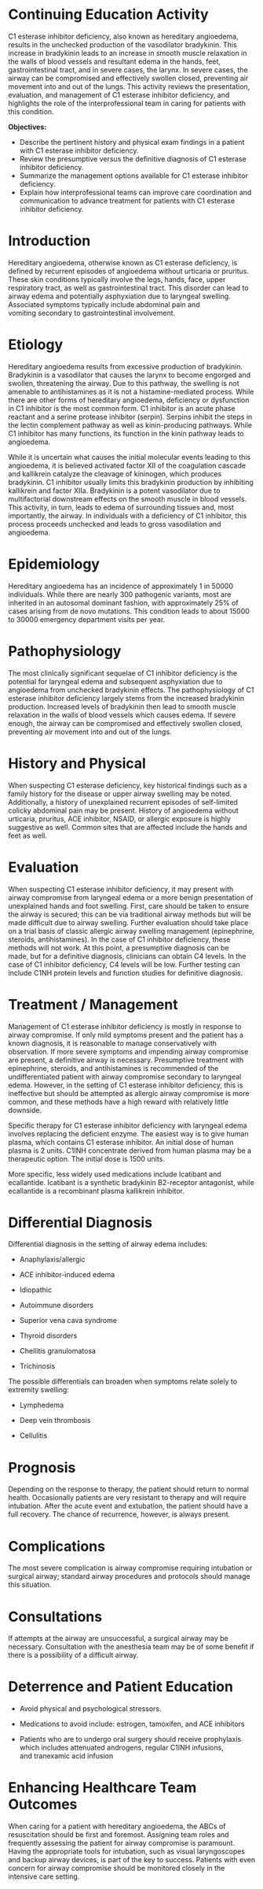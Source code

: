 # Continuing Education Activity

C1 esterase inhibitor deficiency, also known as hereditary angioedema, results in the unchecked production of the vasodilator bradykinin. This increase in bradykinin leads to an increase in smooth muscle relaxation in the walls of blood vessels and resultant edema in the hands, feet, gastrointestinal tract, and in severe cases, the larynx. In severe cases, the airway can be compromised and effectively swollen closed, preventing air movement into and out of the lungs. This activity reviews the presentation, evaluation, and management of C1 esterase inhibitor deficiency, and highlights the role of the interprofessional team in caring for patients with this condition.

**Objectives:**
- Describe the pertinent history and physical exam findings in a patient with C1 esterase inhibitor deficiency.
- Review the presumptive versus the definitive diagnosis of C1 esterase inhibitor deficiency.
- Summarize the management options available for C1 esterase inhibitor deficiency.
- Explain how interprofessional teams can improve care coordination and communication to advance treatment for patients with C1 esterase inhibitor deficiency.

# Introduction

Hereditary angioedema, otherwise known as C1 esterase deficiency, is defined by recurrent episodes of angioedema without urticaria or pruritus. These skin conditions typically involve the legs, hands, face, upper respiratory tract, as well as gastrointestinal tract. This disorder can lead to airway edema and potentially asphyxiation due to laryngeal swelling. Associated symptoms typically include abdominal pain and vomiting secondary to gastrointestinal involvement.

# Etiology

Hereditary angioedema results from excessive production of bradykinin. Bradykinin is a vasodilator that causes the larynx to become engorged and swollen, threatening the airway. Due to this pathway, the swelling is not amenable to antihistamines as it is not a histamine-mediated process. While there are other forms of hereditary angioedema, deficiency or dysfunction in C1 inhibitor is the most common form. C1 inhibitor is an acute phase reactant and a serine protease inhibitor (serpin). Serpins inhibit the steps in the lectin complement pathway as well as kinin-producing pathways. While C1 inhibitor has many functions, its function in the kinin pathway leads to angioedema.

While it is uncertain what causes the initial molecular events leading to this angioedema, it is believed activated factor XII of the coagulation cascade and kallikrein catalyze the cleavage of kininogen, which produces bradykinin. C1 inhibitor usually limits this bradykinin production by inhibiting kallikrein and factor XIIa. Bradykinin is a potent vasodilator due to multifactorial downstream effects on the smooth muscle in blood vessels. This activity, in turn, leads to edema of surrounding tissues and, most importantly, the airway. In individuals with a deficiency of C1 inhibitor, this process proceeds unchecked and leads to gross vasodilation and angioedema.

# Epidemiology

Hereditary angioedema has an incidence of approximately 1 in 50000 individuals. While there are nearly 300 pathogenic variants, most are inherited in an autosomal dominant fashion, with approximately 25% of cases arising from de novo mutations. This condition leads to about 15000 to 30000 emergency department visits per year.

# Pathophysiology

The most clinically significant sequelae of C1 inhibitor deficiency is the potential for laryngeal edema and subsequent asphyxiation due to angioedema from unchecked bradykinin effects. The pathophysiology of C1 esterase inhibitor deficiency largely stems from the increased bradykinin production. Increased levels of bradykinin then lead to smooth muscle relaxation in the walls of blood vessels which causes edema. If severe enough, the airway can be compromised and effectively swollen closed, preventing air movement into and out of the lungs.

# History and Physical

When suspecting C1 esterase deficiency, key historical findings such as a family history for the disease or upper airway swelling may be noted. Additionally, a history of unexplained recurrent episodes of self-limited colicky abdominal pain may be present. History of angioedema without urticaria, pruritus, ACE inhibitor, NSAID, or allergic exposure is highly suggestive as well. Common sites that are affected include the hands and feet as well.

# Evaluation

When suspecting C1 esterase inhibitor deficiency, it may present with airway compromise from laryngeal edema or a more benign presentation of unexplained hands and foot swelling. First, care should be taken to ensure the airway is secured; this can be via traditional airway methods but will be made difficult due to airway swelling. Further evaluation should take place on a trial basis of classic allergic airway swelling management (epinephrine, steroids, antihistamines). In the case of C1 inhibitor deficiency, these methods will not work. At this point, a presumptive diagnosis can be made, but for a definitive diagnosis, clinicians can obtain C4 levels. In the case of C1 inhibitor deficiency, C4 levels will be low. Further testing can include C1NH protein levels and function studies for definitive diagnosis.

# Treatment / Management

Management of C1 esterase inhibitor deficiency is mostly in response to airway compromise. If only mild symptoms present and the patient has a known diagnosis, it is reasonable to manage conservatively with observation. If more severe symptoms and impending airway compromise are present, a definitive airway is necessary. Presumptive treatment with epinephrine, steroids, and antihistamines is recommended of the undifferentiated patient with airway compromise secondary to laryngeal edema. However, in the setting of C1 esterase inhibitor deficiency, this is ineffective but should be attempted as allergic airway compromise is more common, and these methods have a high reward with relatively little downside.

Specific therapy for C1 esterase inhibitor deficiency with laryngeal edema involves replacing the deficient enzyme. The easiest way is to give human plasma, which contains C1 esterase inhibitor. An initial dose of human plasma is 2 units. C1INH concentrate derived from human plasma may be a therapeutic option. The initial dose is 1500 units.

More specific, less widely used medications include Icatibant and ecallantide. Icatibant is a synthetic bradykinin B2-receptor antagonist, while ecallantide is a recombinant plasma kallikrein inhibitor.

# Differential Diagnosis

Differential diagnosis in the setting of airway edema includes:

- Anaphylaxis/allergic

- ACE inhibitor-induced edema

- Idiopathic

- Autoimmune disorders

- Superior vena cava syndrome

- Thyroid disorders

- Cheilitis granulomatosa

- Trichinosis

The possible differentials can broaden when symptoms relate solely to extremity swelling:

- Lymphedema

- Deep vein thrombosis

- Cellulitis

# Prognosis

Depending on the response to therapy, the patient should return to normal health. Occasionally patients are very resistant to therapy and will require intubation. After the acute event and extubation, the patient should have a full recovery. The chance of recurrence, however, is always present.

# Complications

The most severe complication is airway compromise requiring intubation or surgical airway; standard airway procedures and protocols should manage this situation.

# Consultations

If attempts at the airway are unsuccessful, a surgical airway may be necessary. Consultation with the anesthesia team may be of some benefit if there is a possibility of a difficult airway.

# Deterrence and Patient Education

- Avoid physical and psychological stressors.

- Medications to avoid include: estrogen, tamoxifen, and ACE inhibitors

- Patients who are to undergo oral surgery should receive prophylaxis which includes attenuated androgens, regular C1INH infusions, and tranexamic acid infusion

# Enhancing Healthcare Team Outcomes

When caring for a patient with hereditary angioedema, the ABCs of resuscitation should be first and foremost. Assigning team roles and frequently assessing the patient for airway compromise is paramount. Having the appropriate tools for intubation, such as visual laryngoscopes and backup airway devices, is part of the key to success. Patients with even concern for airway compromise should be monitored closely in the intensive care setting.